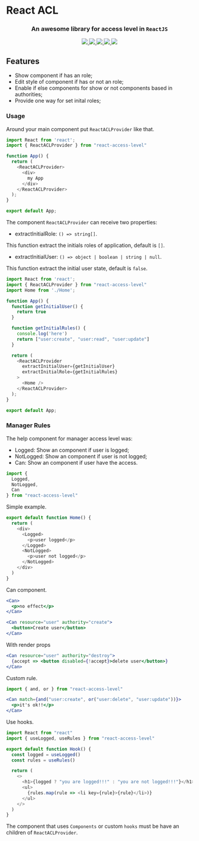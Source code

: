 # React ACL

<h3 align="center"> 
  An awesome library for access level in <code>ReactJS</code>
</h3>

<div align="center">
  <a href="https://github.com/david32145/react-access-level/actions">
    <img src="https://github.com/david32145/react-access-level/workflows/ci/badge.svg" />
  </a>
  <a href="https://npm-stat.com/charts.html?package=react-access-level">
    <img src="https://img.shields.io/npm/dm/react-access-level.svg" />
  </a>
  <a href="http://standardjs.com/">
    <img src="https://img.shields.io/badge/code%20style-standard-brightgreen.svg">
  </a>
   <a href="https://www.npmjs.com/package/react-access-level">
    <img src="https://badge.fury.io/js/react-access-level.svg">
  </a>
   <a href="https://www.npmjs.com/package/react-access-level">
    <img src="https://img.shields.io/badge/language-typescript-blue">
  </a>
</div>

## Features

- Show component if has an role;
- Edit style of component if has or not an role;
- Enable if else components for show or not components based in authorities;
- Provide one way for set inital roles;

### Usage

Around your main component put `ReactACLProvider` like that.

```js
import React from 'react';
import { ReactACLProvider } from "react-access-level"

function App() {
  return (
    <ReactACLProvider>
      <div>
        my App
      </div>
    </ReactACLProvider>
  );
}

export default App;
```

The component `ReactACLProvider` can receive two properties:

- extractInitialRole: `() => string[]`.

This function extract the initials roles of application, default is `[]`.

- extractInitialUser: `() => object | boolean | string | null`.

This function extract the initial user state, default is `false`.


```js
import React from 'react';
import { ReactACLProvider } from "react-access-level"
import Home from './Home';

function App() {
  function getInitialUser() {
    return true
  }

  function getInitialRules() {
    console.log('here')
    return ["user:create", "user:read", "user:update"]
  }

  return (
    <ReactACLProvider
      extractInitialUser={getInitialUser}
      extractInitialRole={getInitialRules}
    >
      <Home />
    </ReactACLProvider>
  );
}

export default App;
```

### Manager Rules

The help component for manager access level was:

- Logged: Show an component if user is logged;
- NotLogged: Show an component if user is not logged;
- Can: Show an component if user have the access.

```js
import {
  Logged,
  NotLogged,
  Can
} from "react-access-level"
```

Simple example.

```js
export default function Home() {
  return (
    <div>
      <Logged>
        <p>user logged</p>
      </Logged>
      <NotLogged>
        <p>user not logged</p>
      </NotLogged>
    </div>
  )
}
```

Can component.

```jsx
<Can>
  <p>no effect</p>
</Can>

<Can resource="user" authority="create">
  <button>Create user</button>
</Can>
```

With render props

```jsx
<Can resource="user" authority="destroy">
  {accept => <button disabled={!accept}>delete user</button>}
</Can>
```

Custom rule.

```js
import { and, or } from "react-access-level"
```

```jsx
<Can match={and("user:create", or("user:delete", "user:update"))}>
  <p>it's ok!!</p>
</Can>
```

Use hooks.

```js
import React from "react"
import { useLogged, useRules } from "react-access-level"

export default function Hook() {
  const logged = useLogged()
  const rules = useRules()

  return (
    <>
      <h1>{logged ? "you are logged!!!" : "you are not logged!!!"}</h1>
      <ul>
        {rules.map(rule => <li key={rule}>{rule}</li>)}
      </ul>
    </>
  )
}
```

The component that uses `Components` or custom `hooks` must be have an children of `ReactACLProvider`.